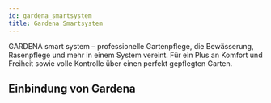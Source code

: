 ```yaml
---
id: gardena_smartsystem
title: Gardena Smartsystem
---
```


GARDENA smart system – professionelle Gartenpflege, die Bewässerung, Rasenpflege und mehr in einem System vereint. Für ein Plus an Komfort und Freiheit sowie volle Kontrolle über einen perfekt gepflegten Garten.


## Einbindung von Gardena


